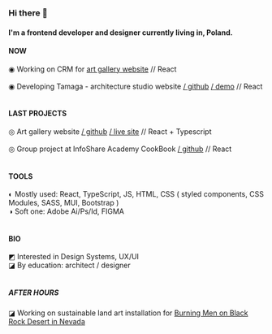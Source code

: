 ### Hi there 👋

#### I'm a frontend developer and designer currently living in, Poland.

#### NOW

◉ Working on CRM for [art gallery website](https://wgora.com/)  // React
<br>
<br>
◉ Developing Tamaga - architecture studio website [/ github](https://github.com/agatagree/tamaga-website) [ / demo](https://tamaga-website.web.app/)  // React
<br>
<br>

#### LAST PROJECTS
◎ Art gallery website [/ github](https://github.com/agatagree/goraArt) [ / live site](https://wgora.com/)  // React + Typescript
<br>
<br>
◎ Group project at InfoShare Academy CookBook [/ github](https://github.com/infoshareacademy/jfdzr7-team-devs)  // React
<br>
<br>

#### TOOLS

◐ Mostly used:  React, TypeScript, JS, HTML, CSS ( styled components, CSS Modules, SASS, MUI, Bootstrap )
<br>
◑ Soft one: Adobe Ai/Ps/Id, FIGMA
<br>
<br>

#### BIO


◩ Interested in Design Systems, UX/UI
<br>
◪ By education: architect / designer
<br>
<br>


##### AFTER HOURS

◪ Working on sustainable land art installation for [Burning Men on Black Rock Desert in Nevada](https://medium.com/beyond-burning-man/prototyping-with-the-lagi-2020-teams-at-fly-ranch-b131f23f2c5a)
<br>


